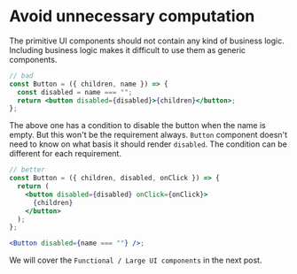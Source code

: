 <!--


---
 'ReactJS : designing better component api (UI)'
excerpt: 'ReactJS : designing better component api (UI)'
date: 2020-03-29 00:05:00 IST
updated: 2020-03-29 00:05:00 IST
categories: javascript
tags: reactjs
---
A good api has a huge impact on the productivity of the team and stability of the product.

The secret to designing a good component api is the mix of

* splitting the components to smaller components
* passing minimal data to the components
* deduce the data from existing data instead of having a separate state.
* have similar api for similar components
* Keep it futuristic and extendable

For this post, we will group the components mainly into two categories.

1. UI Primitive components
2. Functional / Large UI components (Part 2)

# UI Primitive components

These are the components usually we put into a component library.
To make the best out of the primitive UI components, the api for these components should focus on being generic and extendable.
These components are going to be used throughout the whole project in different use cases and to compose larger components.

To illustrate the good and bad, we take an example of `Button` component which is a wrapper to the HTML element button but with
some of our product specific customisations.

# <a class="anchor" name="accept-children" href="#accept-children"><i class="anchor-icon"></i></a> Accept `children`

Consider the `Button` component which has only `text` prop which can accept a string. And suddenly an new scenario came up to show the text in bold
or a new icon for the text. Now this requires changes to our `Button` api. we need to accept new parameters to make this possible. First thought process
for a newbie will add a new prop which can say whether to render the text in bold or add a new prop to accept icon url.

```jsx
// bad
const Button = ({ text, bold, iconUrl }) => {
 const t = bold ? <strong>{text}</strong> : text;
 const icon = iconUrl ? <image src={iconUrl} /> : null;
 return <button>{icon} {t}</button>;
}
```

But if we use this approach we keep on adding new props for any new formatting changes in future and end up with lots of props.
This will get worse when more customisations like icon placement or other props for the icon.

The better solution will be accepting `children`. By this `Button` component doesn't need to make any more changes to add
icons or any style changes to the text.

```jsx
// better
const Button = ({ children }) => {
 return <button>{children}</button>;
}
```

In this case the developer who uses the button has more control on what and how to render the content/text.
if he needs icon

```jsx
<Button>
   <image src={iconUrl} />
   <strong>Hello World</strong>
</Button>
```

In case we have too much usage of Button with Icon we can use `Button` to compose and create new component `ButtomWithIcon` for the specific usage.


# <a class="anchor" name="same-api-as-base" href="#same-api-as-base"><i class="anchor-icon"></i></a> use the same api as the base component

To make it easy to use our custom component, we can reuse the same api of the base component for our custom component as well.
This will help our team to get used to the custom component easily since they don't want to learn about new props.
The custom component will look more familiar to them.

```jsx
// bad
const Button = ({ children, handleSubmit, enabled }) => {
 return <button disabled={!enabled} onClick={handleSubmit}>{children}</button>;
}
```

In the above case, the team has to go and check the documentation or the component to figure out which prop to be used.
The above api can make the team more confused and difficult to use the component.

The better approach will be

```jsx
// better
const Button = ({children, disabled, onClick}) => {
 return (
   <button disabled={disabled} onClick={onClick}>
     {children}
   </button>
 );
}
```

Once we start following the above approach we can extend that into next tip.

# <a class="anchor" name="accept-valid-base-props" href="#accept-valid-base-props"><i class="anchor-icon"></i></a> Accept valid base component props

Accepting the props which are required only for basic scenarios won't be enough. We can avoid frequent addition of props when the new requirement arises.
using the [Rest/Spread][rest_operator].

```jsx
// bad
const Button = ({ children }) => {
 return <button>{children}</button>;
}
```

The new api using `rest` will look like

```jsx
// good
const Button = ({ children, ...rest }) => {
 return <button {...rest}>{children}</button>;
}
```

<!-- ### Instead of computing inside the component, compute and pass -->

# <a class="anchor" name="avoid-unnecessary-computation" href="#avoid-unnecessary-computation"><i class="anchor-icon"></i></a> Avoid unnecessary computation

The primitive UI components should not contain any kind of business logic. Including business logic makes it difficult to use them as generic components.

```jsx
// bad
const Button = ({ children, name }) => {
  const disabled = name === "";
  return <button disabled={disabled}>{children}</button>;
};
```

The above one has a condition to disable the button when the name is empty. But this won't be the requirement always.
`Button` component doesn't need to know on what basis it should render `disabled`. The condition can be different for each requirement.

```jsx
// better
const Button = ({ children, disabled, onClick }) => {
  return (
    <button disabled={disabled} onClick={onClick}>
      {children}
    </button>
  );
};

<Button disabled={name === ""} />;
```

We will cover the `Functional / Large UI components` in the next post.

[rest_operator]: https://developer.mozilla.org/en-US/docs/Web/JavaScript/Reference/Operators/Spread_syntax
